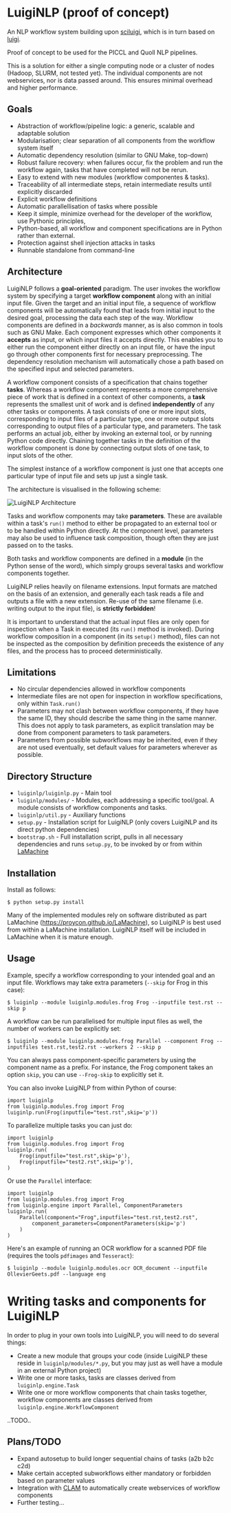 LuigiNLP (proof of concept)
================================

An NLP workflow system building upon
[sciluigi](https://github.com/pharmbio/sciluigi), which is in turn based on
[luigi](https://github.com/spotify/luigi).

Proof of concept to be used for the PICCL and Quoll NLP pipelines.

This is a solution for either a single computing node or a cluster of nodes
(Hadoop, SLURM, not tested yet). The individual components are not webservices,
nor is data passed around. This ensures minimal overhead and higher performance.

Goals
---------

 * Abstraction of workflow/pipeline logic: a generic, scalable and adaptable solution
 * Modularisation; clear separation of all components from the workflow system itself
 * Automatic dependency resolution (similar to GNU Make, top-down)
 * Robust failure recovery: when failures occur, fix the problem and run the workflow again, tasks that have completed will not be rerun.
 * Easy to extend with new modules (workflow componentes & tasks).
 * Traceability of all intermediate steps, retain intermediate results until explicitly discarded
 * Explicit workflow definitions 
 * Automatic parallellisation of tasks where possible
 * Keep it simple, minimize overhead for the developer of the workflow, use Pythonic principles,
 * Python-based, all workflow and component specifications are in Python rather than external.
 * Protection against shell injection attacks in tasks
 * Runnable standalone from command-line 

Architecture
----------------

LuigiNLP follows a **goal-oriented** paradigm. The user invokes the workflow
system by specifying a target **workflow component** along with an initial
input file. Given the target and an initial input file, a sequence of workflow
components will be automatically found that leads from initial input to the
desired goal, processing the data each step of the way. Workflow components are
defined in a *backwards* manner, as is also common in tools such as GNU Make.
Each component expresses which other components it **accepts** as input, or
which input files it accepts directly. This enables you to either run the
component either directly on an input file, or have the input go through other
components first for necessary preprocessing. The dependency resolution
mechanism will automatically chose a path based on the specified input and
selected parameters.

A workflow component consists of a specification that chains together
**tasks**. Whereas a workflow component represents a more comprehensive piece
of work that is defined in a context of other components, a **task** represents
the smallest unit of work and is defined **independently** of any other tasks
or components.  A task consists of one or more input slots, corresponding to
input files of a particular type, one or more output slots corresponding to
output files of a particular type, and parameters. The task performs an actual
job, either by invoking an external tool, or by running Python code directly.
Chaining together tasks in the definition of the workflow component is done by
connecting output slots of one task, to input slots of the other. 

The simplest instance of a workflow component is just one that accepts one
particular type of input file and sets up just a single task. 

The architecture is visualised in the following scheme:

![LuigiNLP Architecture](https://raw.githubusercontent.com/LanguageMachines/LuigiNLP/master/architecture.png)

Tasks and workflow components may take **parameters**. These are available
within a task's ``run()`` method to either be propagated to an external tool
or to be handled within Python directly. At the component level, parameters may also be used to influence
task composition, though often they are just passed on to the tasks. 

Both tasks and workflow components are defined in a **module** (in the Python
sense of the word), which simply groups several tasks and workflow components together.

LuigiNLP relies heavily on filename extensions. Input formats are matched on
the basis of an extension, and generally each task reads a file and outputs
a file with a new extension. Re-use of the same filename (i.e. writing output to the
input file), is **strictly forbidden**! 

It is important to understand that the actual input files are only open for
inspection when a Task in executed (its ``run()`` method is invoked).  During
workflow composition in a component (in its ``setup()`` method),  files can not
be inspected as the composition by definition preceeds the existence of any
files, and the process has to proceed deterministically.

Limitations
------------

* No circular dependencies allowed in workflow components
* Intermediate files are not open for inspection in workflow specifications, only within ``Task.run()``
* Parameters may not clash between workflow components, if they have the same ID, they should describe the same thing in the same manner. This does not apply to task parameters, as explicit translation may be done from component parameters to task parameters.
* Parameters from possible subworkflows may be inherited, even if they are not used eventually, set default values for parameters wherever as possible.


Directory Structure
---------------------

 * ``luiginlp/luiginlp.py`` - Main tool
 * ``luiginlp/modules/`` - Modules, each addressing a specific tool/goal. A module
   consists of workflow components and tasks.
 * ``luiginlp/util.py`` - Auxiliary functions
 * ``setup.py`` - Installation script for LuigiNLP (only covers LuigiNLP and its direct python dependencies)
 * ``bootstrap.sh`` - Full installation script, pulls in all necessary dependencies and runs ``setup.py``, to be invoked by or from within [LaMachine](https://github.com/proycon/LaMachine)

Installation
---------------

Install as follows:

    $ python setup.py install

Many of the implemented modules rely on software distributed as part LaMachine
(https://proycon.github.io/LaMachine), so LuigiNLP is best used from within a
LaMachine installation. LuigiNLP itself will be included in LaMachine when it
is mature enough.

Usage
---------

Example, specify a workflow corresponding to your intended goal and an input file. Workflows may take extra parameters (``--skip`` for Frog in this case):

    $ luiginlp --module luiginlp.modules.frog Frog --inputfile test.rst --skip p

A workflow can be run parallelised for multiple input files as well, the number
of workers can be explicitly set:

    $ luiginlp --module luiginlp.modules.frog Parallel --component Frog --inputfiles test.rst,test2.rst --workers 2 --skip p

You can always pass component-specific parameters by using the component name
as a prefix. For instance, the Frog component takes an option ``skip``, you can
use ``--Frog-skip`` to explicitly set it.

You can also invoke LuigiNLP from within Python of course:

    import luiginlp
    from luiginlp.modules.frog import Frog
    luiginlp.run(Frog(inputfile="test.rst",skip='p'))

To parallelize multiple tasks you can just do:

    import luiginlp
    from luiginlp.modules.frog import Frog
    luiginlp.run(
        Frog(inputfile="test.rst",skip='p'),
        Frog(inputfile="test2.rst",skip='p'),
    )
        

Or use the ``Parallel`` interface:

    import luiginlp
    from luiginlp.modules.frog import Frog
    from luiginlp.engine import Parallel, ComponentParameters
    luiginlp.run(
        Parallel(component="Frog",inputfiles="test.rst,test2.rst",
            component_parameters=ComponentParameters(skip='p')
        )
    )


Here's an example of running an OCR workflow for a scanned PDF file (requires the tools ``pdfimages`` and
``Tesseract``):

    $ luiginlp --module luiginlp.modules.ocr OCR_document --inputfile OllevierGeets.pdf --language eng

Writing tasks and components for LuigiNLP
=============================================

In order to plug in your own tools into LuigiNLP, you will need to do
several things:

* Create a new module that groups your code (inside LuigiNLP these reside in ``luiginlp/modules/*.py``, but you may just as well have a module in an external Python project)
* Write one or more tasks, tasks are classes derived from ``luiginlp.engine.Task``
* Write one or more workflow components that chain tasks together, workflow components are classes derived from ``luiginlp.engine.WorkflowComponent``

..TODO..

Plans/TODO
-------------

* Expand autosetup to build longer sequential chains of tasks (a2b b2c c2d)
* Make certain accepted subworkflows either mandatory or forbidden based on parameter values
* Integration with [CLAM](https://github.com/proycon/clam) to automatically
  create webservices of workflow components
* Further testing...
